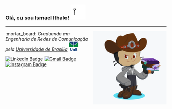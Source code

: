   <h3> 
    Olá, eu sou Ismael Ithalo!  
    <img src="https://raw.githubusercontent.com/ismaelithalo/ismaelithalo/master/src/img/signal.gif" width="48">
  </h3>
  <hr>

  <img 
    align='right' src="https://raw.githubusercontent.com/ismaelithalo/ismaelithalo/master/src/img/octocat_ismael.png" width="230">

  <p>
    :mortar_board:
    <em>Graduando em Engenharia de Redes de Comunicação pela 
      <a href="http://www.unb.br">Universidade de Brasília</a>
      <img src="https://raw.githubusercontent.com/ismaelithalo/ismaelithalo/master/src/img/unb.png" width="30">
      <!--img src="https://raw.githubusercontent.com/ismaelithalo/ismaelithalo/master/src/img/ft.jpeg" width="30"-->
    </em>
  </p>
  
  
  [![Linkedin Badge](https://img.shields.io/badge/-LinkedIn-blue?style=flat-square&logo=Linkedin&logoColor=white&link=https://www.linkedin.com/in/ismael-ithalo/)](https://www.linkedin.com/in/ismael-ithalo/)
[![Gmail Badge](https://img.shields.io/badge/-Gmail-c14438?style=flat-square&logo=Gmail&logoColor=white&link=mailto:ismaelithalo@gmail.com)](mailto:ismaelithalo@gmail.com)
[![Instagram Badge](https://img.shields.io/badge/-Instagram-de1b85?style=flat-square&logo=Instagram&logoColor=white&link=mailto:https://www.instagram.com/ismaelithalo/)](mailto:https://www.instagram.com/ismaelithalo/)
  
  <!--p>
    :computer:
    <em>Desenvolver de aplicações web e mobile de ponta a ponta 
      <a href="http://www.unb.br">Universidade de Brasília</a>
      <img src="https://raw.githubusercontent.com/ismaelithalo/ismaelithalo/master/src/img/unb.png" width="30">
      <img src="https://raw.githubusercontent.com/ismaelithalo/ismaelithalo/master/src/img/ft.jpeg" width="30">
    </em>
  </p>
  <br><br>
  <p>
    <h4>
      Recursos que possuo experiência (｡•̀ᴗ-)✧ 
    </h4>
    <img width="230" align="right" src="https://github-readme-stats.vercel.app/api/top-langs/?username=ismaelithalo&theme=dark"/>
  </p>
  

<!--img align='right' src="src/img/network.gif" width="230">
<!--p><em>Computer Engineering student at <a href="http://www.unb.br">University of Brasilia</a> <img src="https://asmetro.org.br/portalsn/wp-content/uploads/2016/11/UnB.png" width="30"></br-->
<!-- 


- :octocat: Eu atualmente trabalho em EngNet Consultoria como Diretor de Projetos
- 🌱 Eu estou aprendendo desenvolvimento de jogos
- 👯 I’m looking to collaborate on ...
- 🤔 I’m looking for help with ...
- 💬 Ask me about ...
- 📫 How to reach me: ...
- ⚡ Fun fact: ...

  <img align="left" width="490" height="165" src="https://github-readme-stats.vercel.app/api/top-langs/?username=ismaelithalo&theme=dark"/>
  
  Falar dos meus projetos e planos como o foco em js do uri ou coisas do curso mesmo


Most used apps
https://github-readme-stats.vercel.app/api/top-langs/?username=ismaelithalo&theme=dark
<img align="left" width="490" height="165" src="https://github-readme-stats.vercel.app/api?username=ismaelithalo&show_icons=true&hide_border=false&line_height=20&title_color=f69673&icon_color=1b93c9&show_owner=true"/>


# :man_technologist: Luiz Carlos Abbott Galvão Neto

[![Whatsapp Badge](https://img.shields.io/badge/-Whatsapp-4CA143?style=flat-square&labelColor=4CA143&logo=whatsapp&logoColor=white&link=https://api.whatsapp.com/send?phone=5584999122284&text=Olá!)](https://api.whatsapp.com/send?phone=5584999122284&text=Olá!)
[![Telegram Badge](https://img.shields.io/badge/-Telegram-1ca0f1?style=flat-square&labelColor=1ca0f1&logo=telegram&logoColor=white&link=https://t.me/luiz740)](https://t.me/luiz740)

    Olá meu nome é Luiz Carlos, Desenvolvedor Fullstack JavaScript e aspirante a DevOps.
    /
    Hello my name is Luiz Carlos, Fullstack JavaScript Developer and aspiring DevOps.


### - Languages and Tools...

c++, HTML, CSS, JavaScript, PHP, Python
React

<p align="center">
 <img src="https://raw.githubusercontent.com/8bithemant/8bithemant/master/svg/dev/languages/html.svg" alt="Twitter" style="vertical-align:top; margin:4px"><img src="https://raw.githubusercontent.com/8bithemant/8bithemant/master/svg/dev/languages/csharp.svg"alt="Twitter" style="vertical-align:top; margin:4px"><img src="https://raw.githubusercontent.com/8bithemant/8bithemant/master/svg/dev/languages/js.svg" alt="Twitter" style="vertical-align:top; margin:4px"><img src="https://raw.githubusercontent.com/8bithemant/8bithemant/master/svg/dev/languages/python.svg" alt="Twitter" style="vertical-align:top; margin:4px"><img src="https://raw.githubusercontent.com/8bithemant/8bithemant/master/svg/dev/frameworks/react.svg" alt="Twitter" style="vertical-align:top; margin:4px"><img src="https://raw.githubusercontent.com/8bithemant/8bithemant/master/svg/dev/frameworks/vue.svg" alt="Twitter" style="vertical-align:top; margin:4px"><img src="https://raw.githubusercontent.com/8bithemant/8bithemant/master/svg/dev/misc/chrome.svg" alt="Twitter" style="vertical-align:top; margin:4px"><img src="https://raw.githubusercontent.com/8bithemant/8bithemant/master/svg/dev/misc/cloud.svg" alt="Twitter" style="vertical-align:top; margin:4px"><img src="https://raw.githubusercontent.com/8bithemant/8bithemant/master/svg/dev/misc/datascience.svg" alt="Twitter" style="vertical-align:top; margin:4px"><img src="https://raw.githubusercontent.com/8bithemant/8bithemant/master/svg/dev/services/aws.svg" alt="Twitter" style="vertical-align:top; margin:4px"><img src="https://raw.githubusercontent.com/8bithemant/8bithemant/master/svg/dev/services/npm.svg" alt="Twitter" style="vertical-align:top; margin:4px"><img src="https://raw.githubusercontent.com/8bithemant/8bithemant/master/svg/dev/services/gcp.svg" alt="Twitter" style="vertical-align:top; margin:4px"><img src="https://raw.githubusercontent.com/8bithemant/8bithemant/master/svg/dev/tools/bash.svg" alt="Twitter" style="vertical-align:top; margin:4px"><img src="https://raw.githubusercontent.com/8bithemant/8bithemant/master/svg/dev/tools/bash.svg" alt="Twitter" style="vertical-align:top; margin:4px"><img src="https://raw.githubusercontent.com/8bithemant/8bithemant/master/svg/dev/tools/visualstudio_code.svg" alt="Twitter" style="vertical-align:top; margin:4px">
</p>

-->
